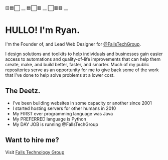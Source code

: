 🟨🟦⬜ __
🟦⬜🟥 __
⬜🟥🟥 __

# HULLO! I'm Ryan.
I'm the Founder of, and Lead Web Designer for [@FallsTechGroup](https://github.com/FallsTechGroup).

I design solutions and toolkits to help individuals and businesses gain easier access to automations and quality-of-life improvements that can help them create, make, and build better, faster, and smarter. Much of my public repositories serve as an opportunity for me to give back some of the work that I've done to help solve problems at a lower cost.

## The Deetz.

 - I've been building websites in some capacity or another since 2001
 - I started hosting servers for other humans in 2010
 - My FIRST ever programming language was Java
 - My PREFERRED language is Python
 - My DAY JOB is running @FallsTechGroup

## Want to hire me?
Visit [Falls Technology Group](https://www.fallstech.group/contact)
